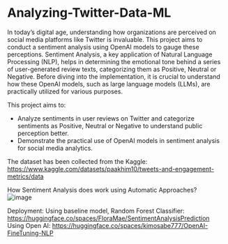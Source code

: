 # Analyzing-Twitter-Data-ML

In today’s digital age, understanding how organizations are perceived on social media platforms like Twitter is invaluable. This project aims to conduct a sentiment analysis using OpenAI models to gauge these perceptions. Sentiment Analysis, a key application of Natural Language Processing (NLP), helps in determining the emotional tone behind a series of user-generated review texts, categorizing them as Positive, Neutral or Negative. Before diving into the implementation, it is crucial to understand how these OpenAI models, such as large language models (LLMs), are practically utilized for various purposes.

This project aims to:
- Analyze sentiments in user reviews on Twitter and categorize sentiments as Positive, Neutral or Negative to understand public perception better.
- Demonstrate the practical use of OpenAI models in sentiment analysis for social media analytics.

The dataset has been collected from the Kaggle:
https://www.kaggle.com/datasets/paakhim10/tweets-and-engagement-metrics/data

How Sentiment Analysis does work using Automatic Approaches? <br/>
![image](https://github.com/user-attachments/assets/551d2e50-94ea-4b37-ba7f-b275df7ad821)

Deployment:
Using baseline model, Random Forest Classifier: https://huggingface.co/spaces/FloraMae/SentimentAnalysisPrediction
Using Open AI: https://huggingface.co/spaces/kimosabe777/OpenAI-FineTuning-NLP




